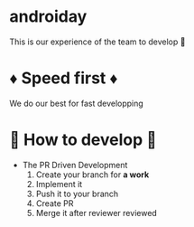 # androiday
This is our experience of the team to develop :muscle:


# :diamonds: Speed first :diamonds:
We do our best for fast developping


# :thinking: How to develop :thinking:
- The PR Driven Development
    1. Create your branch for **a work**
    2. Implement it
    3. Push it to your branch
    4. Create PR
    5. Merge it after reviewer reviewed
